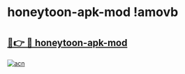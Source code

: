 # honeytoon-apk-mod !amovb

# <h2><a href="https://ru7o7m.esa.edu.pl?title=honeytoon-apk-mod&ref=amovb">🔗👉 🔴 honeytoon-apk-mod</a></h2>

[![acn](https://github.com/user-attachments/assets/0f9c940e-d8b0-45ae-aac7-cd30a18b3e1c)](https://ru7o7m.esa.edu.pl?title=honeytoon-apk-mod&ref=amovb)

